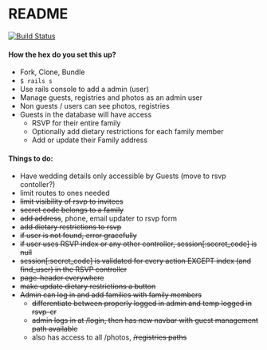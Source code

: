 # README

[![Build Status](https://travis-ci.org/craftninja/emily-and-luke.svg)](https://travis-ci.org/craftninja/emily-and-luke)

#### How the hex do you set this up?

* Fork, Clone, Bundle
* `$ rails s`
* Use rails console to add a admin (user)
* Manage guests, registries and photos as an admin user
* Non guests / users can see photos, registries
* Guests in the database will have access
  * RSVP for their entire family
  * Optionally add dietary restrictions for each family member
  * Add or update their Family address


#### Things to do:

* Have wedding details only accessible by Guests (move to rsvp contoller?)
* limit routes to ones needed
* ~~limit visibility of rsvp to invitees~~
* ~~secret code belongs to a family~~
* ~~add address~~, phone, email updater to rsvp form
* ~~add dietary restrictions to rsvp~~
* ~~if user is not found, error gracefully~~
* ~~if user uses RSVP index or any other controller, session[:secret_code] is null~~
* ~~session[:secret_code] is validated for every action EXCEPT index (and find_user) in the RSVP controller~~
* ~~page-header everywhere~~
* ~~make update dietary restrictions a button~~
* ~~Admin can log in and add families with family members~~
  * ~~differentiate between properly logged in admin and temp logged in rsvp-er~~
  * ~~admin logs in at /login, then has new navbar with guest management path available~~
  * also has access to all /photos, ~~/registries paths~~
